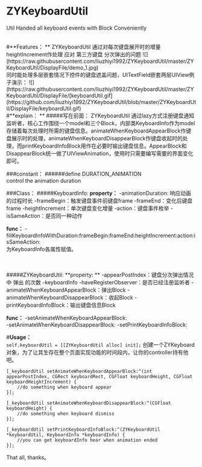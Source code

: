 # ZYKeyboardUtil
Util Handed all keyboard events with Block Conveniently


<br>
#**Features： **
ZYKeyboardUtil 通过对每次键盘展开时的增量heightIncrement作处理 应对 第三方键盘 分次弹出的问题
![](https://raw.githubusercontent.com/liuzhiyi1992/ZYKeyboardUtil/master/ZYKeyboardUtil/DisplayFile/demo_1.jpg)

<br>
同时能处理多层嵌套情况下控件的键盘遮盖问题，UITextField嵌套两层UIView例子演示：
![](https://raw.githubusercontent.com/liuzhiyi1992/ZYKeyboardUtil/master/ZYKeyboardUtil/DisplayFile/[keyboardUtil.gif](https://github.com/liuzhiyi1992/ZYKeyboardUtil/blob/master/ZYKeyboardUtil/DisplayFile/keyboardUtil.gif)

<br>
#**explain： **
#####写在前面：
ZYKeyboardUtil 通过lazy方式注册键盘通知监听者，核心工作围绕一个model和三个Block，内部类KeyboardInfo作为model存储着每次处理时所需的键盘信息。animateWhenKeyboardAppearBlock作键盘展示时的处理，animateWhenKeyboardDisappearBlock作键盘收起时的处理，而printKeyboardInfoBlock用作在必要时输出键盘信息。AppearBlock和DisappearBlock统一做了UIViewAnimation，使用时只需要编写需要的界面变化即可。


###constant：
#####\#define DURATION_ANIMATION  
control the animation duration

###Class：
#####KeyboardInfo:
**property：**
-animationDuration:  响应动画的过程时长
-frameBegin：触发键盘事件前键盘frame
-frameEnd：变化后键盘frame
-heightIncrement：单次键盘变化增量
-action：键盘事件枚举
-isSameAction：是否同一种动作  

**func：**
-fillKeyboardInfoWithDuration:frameBegin:frameEnd:heightIncrement:action:isSameAction:  
为KeyboardInfo各属性赋值。

<br>
<br>
#####ZYKeyboardUtil:  
**property:  **
-appearPostIndex：键盘分次弹出情况中 弹出 的次数
-keyboardInfo
-haveRegisterObserver：是否已经注册监听者
-animateWhenKeyboardAppearBlock：弹出Block
-animateWhenKeyboardDisappearBlock：收起Block
-printKeyboardInfoBlock：输出键盘信息Block

**func：**
-setAnimateWhenKeyboardAppearBlock:  
-setAnimateWhenKeyboardDisappearBlock:
-setPrintKeyboardInfoBlock:  


#**Usage：**  
```self.keyboardUtil = [[ZYKeyboardUtil alloc] init];```
创建一个ZYKeyboard对象，为了让其生存在整个页面实现功能的时间段内，让你的controller持有他吧。

```
[_keyboardUtil setAnimateWhenKeyboardAppearBlock:^(int appearPostIndex, CGRect keyboardRect, CGFloat keyboardHeight, CGFloat keyboardHeightIncrement) {
    //do something when keyboard appear
}];

[_keyboardUtil setAnimateWhenKeyboardDisappearBlock:^(CGFloat keyboardHeight) {
    //do something when keyboard dismiss
}];

[_keyboardUtil setPrintKeyboardInfoBlock:^(ZYKeyboardUtil *keyboardUtil, KeyboardInfo *keyboardInfo) {
    //you can get keyboardInfo hear when animation ended
}];
```

That all, thanks。


